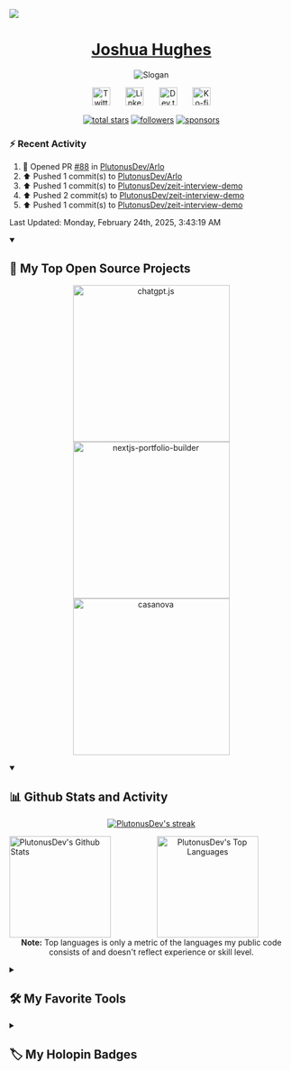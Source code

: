 ![](https://hit.yhype.me/github/profile?user_id=46195982)

<h1 align="center">
  <a href="https://github.com/PlutonusDev">
    Joshua Hughes
  </a>
</h1>

<p align="center">
  <!-- Typing SVG by DenverCoder1 - https://github.com/DenverCoder1/readme-typing-svg -->
  <img src="https://readme-typing-svg.demolab.com?font=Fira+Code&size=24&pause=1000&color=f75c7e&center=true&vCenter=true&width=800&height=50&lines=Full+stack+web+developer+%26+software+engineer;%23OpenToWork;Over+5+years+of+experience" alt="Slogan">
</p>

<!-- Social icons section -->
<p align="center">
  <a href="https://twitter.com/PlutonusDev">
    <img width="32px" alt="Twitter" title="Twitter" src="https://i.imgur.com/OXZM1L6.png"/></a>
    &#8287;&#8287;&#8287;&#8287;&#8287;
  <a href="https://www.linkedin.com/in/plutonus">
    <img width="32px" alt="LinkedIn" title="LinkedIn" src="https://i.imgur.com/yRpa1dQ.png"/></a>
  &#8287;&#8287;&#8287;&#8287;&#8287;
  <a href="https://dev.to/plutonus">
    <img width="32px" alt="Dev.to" title="Plutonus Dev.to" src="https://i.imgur.com/mVm29vK.png"></a>
    &#8287;&#8287;&#8287;&#8287;&#8287;
  <a href="https://ko-fi.com/plutonus">
    <img width="32px" alt="Ko-fi" title="Buy me a coffee" src="https://i.imgur.com/PpLeD3K.png"/></a>
</p>

<!-- Social badges section -->
<!-- Badges with custom icons - https://github.com/DenverCoder1/custom-icon-badges -->
<!-- View counter - https://github.com/DenverCoder1/Simple-View-Counter -->
<p align="center">
  <a href="https://github.com/PlutonusDev?tab=repositories&sort=stargazers">
    <img alt="total stars" title="Total stars on GitHub" src="https://custom-icon-badges.demolab.com/github/stars/PlutonusDev?color=F2AD00&style=for-the-badge&labelColor=CC9500&logo=star"/></a>
  <a href="https://github.com/PlutonusDev?tab=followers">
    <img alt="followers" title="Follow me on Github" src="https://custom-icon-badges.demolab.com/github/followers/PlutonusDev?color=236ad3&labelColor=1155ba&style=for-the-badge&logo=person-add&label=Follow&logoColor=white"/></a>
  <a href="https://github.com/sponsors/PlutonusDev">
    <img alt="sponsors" title="Sponsor me on Github" src="https://custom-icon-badges.demolab.com/github/sponsors/PlutonusDev?color=55960c&labelColor=488207&style=for-the-badge&logo=person-add&label=Sponsor&logoColor=white"/></a>
</p>

<h3>⚡ Recent Activity</h3>

<!--RECENT_ACTIVITY:start-->
1. 💪 Opened PR [#88](https://github.com/PlutonusDev/Arlo/pull/88) in [PlutonusDev/Arlo](https://github.com/PlutonusDev/Arlo)<br>
2. ⬆️ Pushed 1 commit(s) to [PlutonusDev/Arlo](https://github.com/PlutonusDev/Arlo)<br>
3. ⬆️ Pushed 1 commit(s) to [PlutonusDev/zeit-interview-demo](https://github.com/PlutonusDev/zeit-interview-demo)<br>
4. ⬆️ Pushed 2 commit(s) to [PlutonusDev/zeit-interview-demo](https://github.com/PlutonusDev/zeit-interview-demo)<br>
5. ⬆️ Pushed 1 commit(s) to [PlutonusDev/zeit-interview-demo](https://github.com/PlutonusDev/zeit-interview-demo)<br>
<!--RECENT_ACTIVITY:end-->
<!--RECENT_ACTIVITY:last_update-->
Last Updated: Monday, February 24th, 2025, 3:43:19 AM
<!--RECENT_ACTIVITY:last_update_end-->

<details open> 
  <summary><h2>📘 My Top Open Source Projects</h2></summary>
  <!-- Repo info cards - https://github.com/anuraghazra/github-readme-stats -->
  <!-- Small repo cards (fork) - https://github.com/DenverCoder1/github-readme-stats -->
  <p align="center">
    <a href="https://github.com/PlutonusDev/chatgpt.js"><img width="278" src="https://denvercoder1-github-readme-stats.vercel.app/api/pin/?username=PlutonusDev&repo=chatgpt.js&theme=react&bg_color=1F222E&title_color=F85D7F&hide_border=true&icon_color=F8D866&show_icons=false" alt="chatgpt.js"></a>
    <a href="https://github.com/PlutonusDev/nextjs-portfolio-builder"><img width="278" src="https://denvercoder1-github-readme-stats.vercel.app/api/pin/?username=PlutonusDev&repo=nextjs-portfolio-builder&theme=react&bg_color=1F222E&title_color=F85D7F&hide_border=true&icon_color=F8D866&show_icons=false" alt="nextjs-portfolio-builder"></a>
    <a href="https://github.com/PlutonusDev/casanova"><img width="278" src="https://denvercoder1-github-readme-stats.vercel.app/api/pin/?username=PlutonusDev&repo=casanova&theme=react&bg_color=1F222E&title_color=F85D7F&hide_border=true&icon_color=F8D866&show_icons=false" alt="casanova"></a>
  </p>
</details>

<details open> 
  <summary><h2>📊 Github Stats and Activity</h2></summary>

  <p align="center">
    <a href="https://github.com/PlutonusDev/github-readme-streak-stats">
      <img title="🔥 Get streak stats for your profile at git.io/streak-stats" alt="PlutonusDev's streak" src="https://streak-stats.demolab.com/?user=PlutonusDev&theme=monokai-metallian&hide_border=true"/>
    </a>
  </p>
  <p align="center">
    <a style="float: left; margin: 0 20px 0 0;" align="left" href="https://github.com/anuraghazra/github-readme-stats"><img alt="PlutonusDev's Github Stats" height="180" src="https://denvercoder1-github-readme-stats.vercel.app/api/?username=PlutonusDev&show_icons=true&include_all_commits=true&count_private=true&theme=react&hide_border=true&bg_color=1F222E&title_color=F85D7F&icon_color=F8D866" height="192px"/></a>
    <a href="https://github.com/anuraghazra/github-readme-stats"><img alt="PlutonusDev's Top Languages" height="180" src="https://github-readme-stats.vercel.app/api/top-langs/?username=PlutonusDev&langs_count=8&layout=compact&theme=react&hide_border=true&bg_color=1F222E&title_color=F85D7F&icon_color=F8D866&hide=Jupyter%20Notebook,Lua,Python" height="192px"/></a>
    <br/>
    <b>Note:</b> Top languages is only a metric of the languages my public code consists of and doesn't reflect experience or skill level.
  </p>
</details>

<details> 
  <summary><h2>🛠️ My Favorite Tools</h2></summary>
  <!-- Some badges are from https://github.com/Ileriayo/markdown-badges -->
  <h3>👨‍💻 Programming and Markup Languages</h3>
  <p>
    <a href="https://github.com/search?q=user%3ADenverCoder1+language%3Abash"><img alt="Bash" src="https://img.shields.io/badge/Bash-121011.svg?logo=gnu-bash&logoColor=white"></a>
    <a href="https://github.com/search?q=user%3ADenverCoder1+language%3Acpp"><img alt="C++" src="https://custom-icon-badges.demolab.com/badge/C++-9C033A.svg?logo=cpp2&logoColor=white"></a>
    <a href="https://github.com/search?q=user%3ADenverCoder1+language%3Acsharp"><img alt="C#" src="https://custom-icon-badges.demolab.com/badge/C%23-68217A.svg?logo=cs2&logoColor=white"></a>
    <a href="https://github.com/search?q=user%3ADenverCoder1+language%3Acss"><img alt="CSS" src="https://img.shields.io/badge/CSS-1572B6.svg?logo=css3&logoColor=white"></a>
    <a href="https://github.com/search?q=user%3ADenverCoder1+language%3Ahtml"><img alt="HTML" src="https://img.shields.io/badge/HTML-E34F26.svg?logo=html5&logoColor=white"></a>
    <a href="https://github.com/search?q=user%3ADenverCoder1+language%3Ajava"><img alt="Java" src="https://custom-icon-badges.demolab.com/badge/Java-007396.svg?logo=java&logoColor=white"></a>
    <a href="https://github.com/search?q=user%3ADenverCoder1+language%3Ajavascript"><img alt="JavaScript" src="https://img.shields.io/badge/JavaScript-F7DF1E.svg?logo=javascript&logoColor=black"></a>
    <a href="https://github.com/search?q=user%3ADenverCoder1+language%3Amarkdown"><img alt="Markdown" src="https://img.shields.io/badge/Markdown-000000.svg?logo=markdown&logoColor=white"></a>
    <a href="https://github.com/search?q=user%3ADenverCoder1+language%3Ajavascript"><img alt="Node.js" src="https://img.shields.io/badge/Node.js-43853D.svg?logo=node.js&logoColor=white"></a>
    <a href="https://github.com/search?q=user%3ADenverCoder1+language%3AtypeScript"><img alt="TypeScript" src="https://img.shields.io/badge/TypeScript-007ACC.svg?logo=typescript&logoColor=white"></a>
  </p>
  <h3>🧰 Frameworks and Libraries</h3>
  <p>
    <a href="#"><img alt="Bootstrap" src="https://img.shields.io/badge/Bootstrap-7952B3.svg?logo=bootstrap&logoColor=white"></a>
    <a href="#"><img alt="Discord.js" src="https://custom-icon-badges.demolab.com/badge/Discord.js-0d1620.svg?logo=djs"></a>
    <a href="#"><img alt="Electron" src="https://img.shields.io/badge/Electron-20232e.svg?logo=electron&logoColor=white"></a>
    <a href="#"><img alt="Express.js" src="https://img.shields.io/badge/Express.js-404d59.svg?logo=express&logoColor=white"></a>
    <a href="#"><img alt="GitHub Actions" src="https://img.shields.io/badge/GitHub%20Actions-2671E5.svg?logo=github%20actions&logoColor=white"></a>
    <a href="#"><img alt="Material Design" src="https://img.shields.io/badge/Material%20Design-0081CB.svg?logo=material-design&logoColor=white"></a>
    <a href="#"><img alt="Next.js" src="https://img.shields.io/badge/Next.js-20232e.svg?logo=next.js&logoColor=white"></a>
    <a href="#"><img alt="React" src="https://img.shields.io/badge/React-20232a.svg?logo=react&logoColor=%2361DAFB"></a>
    <a href="#"><img alt="TensorFlow" src="https://img.shields.io/badge/TensorFlow-FF6F00.svg?logo=TensorFlow&logoColor=white"></a>
  </p>
  <h3>🗄️ Databases and Cloud Hosting</h3>
  <p>
    <a href="#"><img alt="GitHub Pages" src="https://img.shields.io/badge/GitHub%20Pages-327FC7.svg?logo=github&logoColor=white"></a>
    <a href="#"><img alt="MongoDB" src ="https://img.shields.io/badge/MongoDB-4ea94b.svg?logo=mongodb&logoColor=white"></a>
    <a href="#"><img alt="MySQL" src="https://img.shields.io/badge/MySQL-00f.svg?logo=mysql&logoColor=white"></a>
    <a href="#"><img alt="PostgreSQL" src ="https://img.shields.io/badge/PostgreSQL-316192.svg?logo=postgresql&logoColor=white"></a>
    <a href="#"><img alt="SQLite" src ="https://img.shields.io/badge/SQLite-07405e.svg?logo=sqlite&logoColor=white"></a>
    <a href="#"><img alt="Vercel" src="https://img.shields.io/badge/Vercel-000000.svg?logo=vercel&logoColor=white"></a>
  </p>
  <h3>💻 Software and Tools</h3>
  <p>
    <a href="#"><img alt="Adobe" src="https://img.shields.io/badge/Adobe-FF0000.svg?logo=adobe&logoColor=white"></a>
    <a href="#"><img alt="Arch Linux" src="https://img.shields.io/badge/Arch%20Linux-1793D1.svg?logo=arch-linux&logoColor=white"></a>
    <a href="#"><img alt="Audacity" src="https://img.shields.io/badge/-Audacity-0000CC?logo=audacity&logoColor=white"></a>
    <a href="#"><img alt="Brave" src="https://img.shields.io/badge/-Brave-FB542B?logo=brave&logoColor=white"></a>
    <a href="#"><img alt="Discord" src="https://img.shields.io/badge/-Discord-5865F2.svg?logo=discord&logoColor=white"></a>
    <a href="#"><img alt="Git" src="https://img.shields.io/badge/Git-F05033.svg?logo=git&logoColor=white"></a>
    <a href="#"><img alt="GitHub Desktop" src="https://img.shields.io/badge/GitHub%20Desktop-8034A9.svg?logo=github&logoColor=white"></a>
    <a href="#"><img alt="Google Sheets" src="https://img.shields.io/badge/Sheets-34A853.svg?logo=google%20sheets&logoColor=white"></a>
    <a href="#"><img alt="Jupyter" src="https://img.shields.io/badge/Jupyter-F37626.svg?logo=Jupyter&logoColor=white"></a>
    <a href="#"><img alt="OBS Studio" src="https://img.shields.io/badge/-OBS-302E31?logo=obs-studio&logoColor=white"></a>
    <a href="#"><img alt="Postman" src="https://img.shields.io/badge/Postman-FF6C37?logo=postman&logoColor=white"></a>
    <a href="#"><img alt="Stack Overflow" src="https://img.shields.io/badge/-Stack%20Overflow-FE7A16?logo=stack-overflow&logoColor=white"></a>
    <a href="#"><img alt="Visual Studio Code" src="https://img.shields.io/badge/Visual%20Studio%20Code-0078d7.svg?logo=visual-studio-code&logoColor=white"></a>
  </p>
</details>

<details>
  <summary><h2>🏷️ My Holopin Badges</h2></summary>
  <img src="https://holopin.me/plutonusdev" />
</details>
